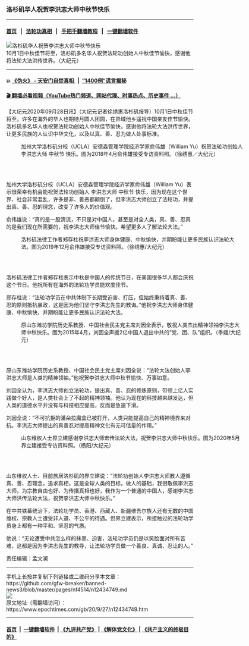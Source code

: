 ### 洛杉矶华人祝贺李洪志大师中秋节快乐
------------------------

#### [首页](https://github.com/gfw-breaker/banned-news3/blob/master/README.md) &nbsp;&nbsp;|&nbsp;&nbsp; [法轮功真相](https://github.com/begood0513/basic/blob/master/README.md)  &nbsp;&nbsp;|&nbsp;&nbsp; [手把手翻墙教程](https://github.com/gfw-breaker/guides/wiki)  &nbsp;&nbsp;|&nbsp;&nbsp; [一键翻墙软件](https://github.com/gfw-breaker/nogfw/blob/master/README.md)  



<div><img alt="洛杉矶华人祝贺李洪志大师中秋节快乐" class="attachment-djy_600_400 size-djy_600_400 wp-post-image" src="https://i.epochtimes.com/assets/uploads/2020/09/IMG_2423-600x400.png"/>
<div class="caption">
 10月1日中秋佳节将至，洛杉矶多名华人祝贺法轮功创始人中秋佳节愉快，感谢他将法轮大法洪传世界。（大纪元）
</div></div><hr/>

#### 💥 [《伪火》 - 天安门自焚真相 ](http://158.247.195.190:10000/videos/blog/weihuo.html)&nbsp; |&nbsp; [“1400例”谎言揭秘  ](http://158.247.195.190:10000/videos/blog/jiexi1400.html)

#### [ 🎬  翻墙必看视频（YouTube热门频道、网站代理、时事热点、历史事件 ...）](https://github.com/gfw-breaker/links/blob/master/banned.md)

<div><p>
 【大纪元2020年09月28日讯】（大纪元记者徐绣惠洛杉矶报导）10月1日中秋佳节将至，许多在海外的华人也期待月圆人团圆，在异域他乡遥祝中国亲友佳节愉快。洛杉矶多名华人也祝贺法轮功创始人中秋佳节愉快，感谢他将法轮大法洪传世界，让更多民族的人认识中华文化，以及以真、善、忍为做人处事标准。
</p>
<figure class="wp-caption aligncenter" id="attachment_12434757" style="width: 600px">
 <ok href="https://i.epochtimes.com/assets/uploads/2020/09/IMG_2635-600x400.jpg">
  <img alt="" class="size-large wp-image-12434757" src="https://i.epochtimes.com/assets/uploads/2020/09/IMG_2635-600x400-600x400.jpg"/>
 </ok>
 <br/><figcaption class="wp-caption-text">
  加州大学洛杉矶分校（UCLA）安德森管理学院经济学家俞伟雄（William Yu）祝贺法轮功创始人
  <ok href="https://www.epochtimes.com/gb/tag/%E6%9D%8E%E6%B4%AA%E5%BF%97%E5%A4%A7%E5%B8%88.html">
   李洪志大师
  </ok>
  <ok href="https://www.epochtimes.com/gb/tag/%E4%B8%AD%E7%A7%8B%E8%8A%82.html">
   中秋节
  </ok>
  快乐。图为2018年4月俞伟雄接受专访资料照。（徐绣惠／大纪元）
 </figcaption><br/>
</figure><br/>
<p>
 加州大学洛杉矶分校（UCLA）安德森管理学院经济学家俞伟雄（William Yu）表示很荣幸有机会能祝贺法轮功创始人
 <ok href="https://www.epochtimes.com/gb/tag/%E6%9D%8E%E6%B4%AA%E5%BF%97%E5%A4%A7%E5%B8%88.html">
  李洪志大师
 </ok>
 <ok href="https://www.epochtimes.com/gb/tag/%E4%B8%AD%E7%A7%8B%E8%8A%82.html">
  中秋节
 </ok>
 快乐，因为现在这个世界、社会非常混乱，许多是非、善恶都颠倒了，但李洪志大师创立了法轮功，并提出真、善、忍的理念，改变了许多人的价值观。
</p>
<p>
 俞伟雄说：“真的是一股清流，不只是对中国人，甚至是对全人类，真、善、忍真的是我们现在所需要的，祝李洪志大师佳节愉快。希望更多人了解法轮大法。”
</p>
<figure class="wp-caption aligncenter" id="attachment_12434758" style="width: 600px">
 <ok href="https://i.epochtimes.com/assets/uploads/2020/09/IMG_20191203_113241-1.jpg">
  <img alt="" class="size-large wp-image-12434758" src="https://i.epochtimes.com/assets/uploads/2020/09/IMG_20191203_113241-1-600x374.jpg"/>
 </ok>
 <br/><figcaption class="wp-caption-text">
  洛杉矶法律工作者郑存柱祝李洪志大师身体健康、中秋愉快，并期盼能让更多民族认识法轮大法。图为2019年12月俞伟雄接受专访资料照。（徐绣惠/大纪元）
 </figcaption><br/>
</figure><br/>
<p>
 洛杉矶法律工作者郑存柱表示中秋是中国人的传统节日，在美国很多华人都会庆祝这个节日。他祝所有在海外的法轮功学员能欢度佳节。
</p>
<p>
 郑存柱说：“法轮功学员在中共体制下长期受迫害、打压，但始终秉持着真、善、忍的原则抵抗暴政，这是因为他们坚守李洪志先生的教诲。”他祝李洪志大师身体健康、中秋愉快，并期盼能让更多民族认识法轮大法。
</p>
<figure class="wp-caption aligncenter" id="attachment_12434761" style="width: 600px">
 <ok href="https://i.epochtimes.com/assets/uploads/2020/09/150418230435815-600x390@1200x1200.jpg">
  <img alt="" class="size-large wp-image-12434761" src="https://i.epochtimes.com/assets/uploads/2020/09/150418230435815-600x390@1200x1200-600x390.jpg"/>
 </ok>
 <br/><figcaption class="wp-caption-text">
  原山东潍坊学院历史系教授、中国社会民主党主席刘因全表示，敬祝人类杰出精神领袖李洪志大师中秋快乐。图为2015年4月，刘因全声援2亿中国人退出中共的“党、团、队”组织。（季媛/大纪元）
 </figcaption><br/>
</figure><br/>
<p>
 原山东潍坊学院历史系教授、中国社会民主党主席刘因全说：“法轮大法创始人李洪志大师是人类的精神领袖。”他祝贺李洪志大师中秋节愉快、万事如意。
</p>
<p>
 刘因全认为，李洪志大师创立法轮功，提出真、善、忍的修炼原则，带领上亿人实践做个好人，是人类社会上了不起的精神领袖。他认为现在的科技越来越发达，但人类的道德水平并没有与科技相应提高，反而是急速下滑。
</p>
<p>
 刘因全说：“不可抗拒的潘朵拉魔盒已被打开，人类只能提高自己的精神境界来对抗。李洪志大师提出的真善忍对提高精神文化有无可估量的作用。”
</p>
<figure class="wp-caption aligncenter" id="attachment_12434763" style="width: 600px">
 <ok href="https://i.epochtimes.com/assets/uploads/2020/09/55aad841375cf74f.jpg">
  <img alt="" class="wp-image-12434763 size-large" src="https://i.epochtimes.com/assets/uploads/2020/09/55aad841375cf74f-600x450.jpg"/>
 </ok>
 <br/><figcaption class="wp-caption-text">
  山东维权人士界立建感谢李洪志大师宏传法轮大法，祝贺李洪志大师中秋快乐。图为2020年5月界立建接受专访资料照。（杨阳/大纪元）
 </figcaption><br/>
</figure><br/>
<p>
 山东维权人士、目前旅居洛杉矶的界立建说：“法轮功创始人李洪志大师教人遵循真、善、忍理念，追求真相，这是全球人类的目标，做人的基础，我很敬佩李洪志大师，为宗教自由也好、为传播真相也好，我作为一个普通的中国人，感谢李洪志大师洪传法轮大法，祝贺李洪志大师中秋快乐。”
</p>
<p>
 在中共铁幕统治下，法轮功学员、香港、西藏人、新疆维吾尔族人还有无数的中国维权、宗教人士遭受非人道、不公平的待遇。但界立建表示，所接触过的法轮功学员身上都有一种平和、坚忍的气质。
</p>
<p>
 他说：“无论遭受中共怎么样的抹黑、迫害，法轮功学员仍是以笑脸面对所有苦难，这都是因为李洪志先生的教导，让法轮功学员做一个善良、真诚、忍让的人。”
</p>
<p>
 责任编辑：孟文澜
</p>
</div>
<hr/>
手机上长按并复制下列链接或二维码分享本文章：<br/>
https://github.com/gfw-breaker/banned-news3/blob/master/pages/nf4514/n12434749.md <br/>
<a href='https://github.com/gfw-breaker/banned-news3/blob/master/pages/nf4514/n12434749.md'><img src='https://github.com/gfw-breaker/banned-news3/blob/master/pages/nf4514/n12434749.md.png'/></a> <br/>
原文地址（需翻墙访问）：https://www.epochtimes.com/gb/20/9/27/n12434749.htm


------------------------
#### [首页](https://github.com/gfw-breaker/banned-news3/blob/master/README.md) &nbsp;|&nbsp; [一键翻墙软件](https://github.com/gfw-breaker/nogfw/blob/master/README.md) &nbsp;| [《九评共产党》](https://github.com/gfw-breaker/9ping.md/blob/master/README.md#九评之一评共产党是什么) | [《解体党文化》](https://github.com/gfw-breaker/jtdwh.md/blob/master/README.md) | [《共产主义的终极目的》](https://github.com/gfw-breaker/gczydzjmd.md/blob/master/README.md)


<img src='http://gfw-breaker.win/banned-news3/pages/nf4514/n12434749.md' width='0px' height='0px'/>